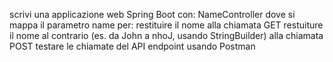 scrivi una applicazione web Spring Boot con:
NameController dove si mappa il parametro name per:
restituire il nome alla chiamata GET
restuiture il nome al contrario (es. da John a nhoJ, usando StringBuilder) alla chiamata POST
testare le chiamate del API endpoint usando Postman
